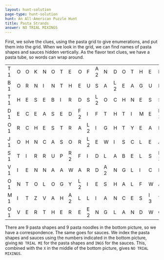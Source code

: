 ```yaml
---
layout: hunt-solution
page-type: hunt-solution
hunt: An All-American Puzzle Hunt
title: Pasta Strands
answer: NO TRIAL MIXINGS
---
```

First, we solve the clues, using the pasta grid to give enumerations, and put them into the grid.
When we look in the grid, we can find names of pasta shapes and sauces hidden vertically. As the flavor text clues,
we have a <span class="puzzle-flavor">pasta tube</span>, so words can wrap around.

<table class="pasta-grid">
  <tr>                           
    <td><div><div class="letter">T</div><div class="corner">1</div></div></td>
    <td><div><div class="letter">O</div></div></td>
    <td><div><div class="pastal">O</div></div></td>
    <td><div><div class="letter">K</div></div></td>
    <td><div><div class="letter">N</div></div></td>
    <td><div><div class="letter">O</div></div></td>
    <td><div><div class="pastal">T</div></div></td>
    <td><div><div class="letter">E</div></div></td>
    <td><div><div class="letter">O</div></div></td>
    <td><div><div class="pastal">F</div></div></td>
    <td><div><div class="letter">A</div><div class="corner">2</div></div></td>
    <td><div><div class="pastal">N</div></div></td>
    <td><div><div class="letter">D</div></div></td>
    <td><div><div class="letter">O</div></div></td>
    <td><div><div class="pastal">T</div></div></td>
    <td><div><div class="letter">H</div></div></td>
    <td><div><div class="letter">E</div></div></td>
    <td><div><div class="pastal">R</div></div></td>
    <td><div><div class="letter">S</div></div></td>
    <td><div><div class="letter">A</div><div class="corner">3</div></div></td>
    <td><div><div class="letter">L</div></div></td>
    <td><div><div class="letter">U</div></div></td>
    <td><div><div class="letter">M</div></div></td>
    <td><div><div class="letter">I</div></div></td>
    <td><div><div class="letter">N</div></div></td>
    <td><div><div class="letter">I</div></div></td>
    <td><div><div class="pastal">U</div></div></td>
    <td><div><div class="letter">M</div></div></td>
  </tr>
  <tr>                           
    <td><div><div class="letter">B</div><div class="corner">1</div></div></td>
    <td><div><div class="letter">O</div></div></td>
    <td><div><div class="pastal">R</div></div></td>
    <td><div><div class="letter">N</div></div></td>
    <td><div><div class="letter">I</div></div></td>
    <td><div><div class="letter">N</div></div></td>
    <td><div><div class="pastal">T</div></div></td>
    <td><div><div class="letter">H</div></div></td>
    <td><div><div class="letter">E</div></div></td>
    <td><div><div class="pastal">U</div></div></td>
    <td><div><div class="letter">S</div></div></td>
    <td><div><div class="pastal">A</div></div></td>
    <td><div><div class="letter">L</div><div class="corner">2</div></div></td>
    <td><div><div class="letter">E</div></div></td>
    <td><div><div class="pastal">A</div></div></td>
    <td><div><div class="pastal">G</div></div></td>
    <td><div><div class="letter">U</div></div></td>
    <td><div><div class="pastal">E</div></div></td>
    <td><div><div class="letter">M</div><div class="corner">3</div></div></td>
    <td><div><div class="letter">O</div></div></td>
    <td><div><div class="letter">Z</div></div></td>
    <td><div><div class="letter">A</div></div></td>
    <td><div><div class="pastal">M</div></div></td>
    <td><div><div class="pastal">B</div></div></td>
    <td><div><div class="letter">I</div></div></td>
    <td><div><div class="letter">Q</div></div></td>
    <td><div><div class="letter">U</div></div></td>
    <td><div><div class="letter">E</div></div></td>
  </tr>
  <tr>                           
    <td><div><div class="letter">T</div><div class="corner">1</div></div></td>
    <td><div><div class="letter">H</div></div></td>
    <td><div><div class="pastal">E</div></div></td>
    <td><div><div class="letter">S</div></div></td>
    <td><div><div class="letter">E</div></div></td>
    <td><div><div class="letter">B</div></div></td>
    <td><div><div class="pastal">I</div></div></td>
    <td><div><div class="letter">R</div></div></td>
    <td><div><div class="letter">D</div></div></td>
    <td><div><div class="pastal">S</div></div></td>
    <td><div><div class="letter">L</div><div class="corner">2</div></div></td>
    <td><div><div class="letter">O</div></div></td>
    <td><div><div class="letter">C</div></div></td>
    <td><div><div class="letter">H</div></div></td>
    <td><div><div class="pastal">N</div></div></td>
    <td><div><div class="pastal">E</div></div></td>
    <td><div><div class="letter">S</div></div></td>
    <td><div><div class="letter">S</div></div></td>
    <td><div><div class="letter">P</div><div class="corner">3</div></div></td>
    <td><div><div class="letter">H</div></div></td>
    <td><div><div class="letter">A</div></div></td>
    <td><div><div class="letter">R</div></div></td>
    <td><div><div class="pastal">A</div></div></td>
    <td><div><div class="pastal">O</div></div></td>
    <td><div><div class="letter">H</div></div></td>
    <td><div><div class="letter">T</div></div></td>
    <td><div><div class="letter">O</div></div></td>
    <td><div><div class="pastal">P</div></div></td>
  </tr>
  <tr>                           
    <td><div><div class="letter">D</div><div class="corner">1</div></div></td>
    <td><div><div class="letter">E</div></div></td>
    <td><div><div class="pastal">C</div></div></td>
    <td><div><div class="letter">E</div></div></td>
    <td><div><div class="letter">A</div></div></td>
    <td><div><div class="letter">S</div></div></td>
    <td><div><div class="letter">E</div></div></td>
    <td><div><div class="letter">D</div></div></td>
    <td><div><div class="pastal">F</div><div class="corner">2</div></div></td>
    <td><div><div class="pastal">I</div></div></td>
    <td><div><div class="letter">F</div></div></td>
    <td><div><div class="letter">T</div></div></td>
    <td><div><div class="letter">H</div></div></td>
    <td><div><div class="letter">T</div></div></td>
    <td><div><div class="pastal">I</div></div></td>
    <td><div><div class="pastal">M</div></div></td>
    <td><div><div class="letter">E</div></div></td>
    <td><div><div class="letter">I</div><div class="corner">3</div></div></td>
    <td><div><div class="letter">N</div></div></td>
    <td><div><div class="letter">C</div></div></td>
    <td><div><div class="letter">H</div></div></td>
    <td><div><div class="letter">A</div></div></td>
    <td><div><div class="pastal">R</div></div></td>
    <td><div><div class="pastal">L</div></div></td>
    <td><div><div class="letter">O</div></div></td>
    <td><div><div class="letter">T</div></div></td>
    <td><div><div class="letter">T</div></div></td>
    <td><div><div class="pastal">E</div></div></td>
  </tr>
  <tr>                           
    <td><div><div class="letter">O</div><div class="corner">1</div></div></td>
    <td><div><div class="pastal">R</div></div></td>
    <td><div><div class="pastal">C</div></div></td>
    <td><div><div class="letter">H</div></div></td>
    <td><div><div class="letter">E</div></div></td>
    <td><div><div class="letter">S</div></div></td>
    <td><div><div class="letter">T</div></div></td>
    <td><div><div class="letter">R</div></div></td>
    <td><div><div class="pastal">A</div></div></td>
    <td><div><div class="pastal">L</div><div class="corner">2</div></div></td>
    <td><div><div class="letter">I</div></div></td>
    <td><div><div class="letter">G</div></div></td>
    <td><div><div class="letter">H</div></div></td>
    <td><div><div class="letter">T</div></div></td>
    <td><div><div class="letter">Y</div></div></td>
    <td><div><div class="pastal">E</div></div></td>
    <td><div><div class="letter">A</div></div></td>
    <td><div><div class="pastal">R</div></div></td>
    <td><div><div class="letter">S</div></div></td>
    <td><div><div class="letter">M</div><div class="corner">3</div></div></td>
    <td><div><div class="letter">A</div></div></td>
    <td><div><div class="letter">R</div></div></td>
    <td><div><div class="pastal">I</div></div></td>
    <td><div><div class="pastal">O</div></div></td>
    <td><div><div class="letter">B</div></div></td>
    <td><div><div class="letter">R</div></div></td>
    <td><div><div class="letter">O</div></div></td>
    <td><div><div class="pastal">S</div></div></td>
  </tr>
  <tr>                           
    <td><div><div class="letter">J</div><div class="corner">1</div></div></td>
    <td><div><div class="pastal">O</div></div></td>
    <td><div><div class="pastal">H</div></div></td>
    <td><div><div class="letter">N</div></div></td>
    <td><div><div class="letter">C</div></div></td>
    <td><div><div class="letter">A</div></div></td>
    <td><div><div class="pastal">S</div></div></td>
    <td><div><div class="letter">O</div></div></td>
    <td><div><div class="pastal">R</div></div></td>
    <td><div><div class="pastal">L</div><div class="corner">2</div></div></td>
    <td><div><div class="letter">E</div></div></td>
    <td><div><div class="letter">W</div></div></td>
    <td><div><div class="letter">I</div></div></td>
    <td><div><div class="letter">S</div></div></td>
    <td><div><div class="pastal">C</div></div></td>
    <td><div><div class="pastal">L</div></div></td>
    <td><div><div class="letter">E</div></div></td>
    <td><div><div class="pastal">A</div></div></td>
    <td><div><div class="letter">L</div></div></td>
    <td><div><div class="letter">E</div></div></td>
    <td><div><div class="letter">L</div><div class="corner">3</div></div></td>
    <td><div><div class="letter">I</div></div></td>
    <td><div><div class="pastal">N</div></div></td>
    <td><div><div class="pastal">G</div></div></td>
    <td><div><div class="letter">U</div></div></td>
    <td><div><div class="letter">I</div></div></td>
    <td><div><div class="letter">S</div></div></td>
    <td><div><div class="pastal">T</div></div></td>
  </tr>
  <tr>                           
    <td><div><div class="letter">S</div><div class="corner">1</div></div></td>
    <td><div><div class="pastal">T</div></div></td>
    <td><div><div class="pastal">I</div></div></td>
    <td><div><div class="letter">R</div></div></td>
    <td><div><div class="letter">R</div></div></td>
    <td><div><div class="letter">U</div></div></td>
    <td><div><div class="pastal">P</div></div></td>
    <td><div><div class="letter">R</div><div class="corner">2</div></div></td>
    <td><div><div class="pastal">F</div></div></td>
    <td><div><div class="pastal">I</div></div></td>
    <td><div><div class="letter">D</div></div></td>
    <td><div><div class="pastal">L</div></div></td>
    <td><div><div class="letter">A</div></div></td>
    <td><div><div class="letter">B</div></div></td>
    <td><div><div class="pastal">E</div></div></td>
    <td><div><div class="pastal">L</div></div></td>
    <td><div><div class="letter">S</div></div></td>
    <td><div><div class="pastal">D</div><div class="corner">3</div></div></td>
    <td><div><div class="letter">O</div></div></td>
    <td><div><div class="letter">N</div></div></td>
    <td><div><div class="letter">T</div></div></td>
    <td><div><div class="letter">W</div></div></td>
    <td><div><div class="pastal">A</div></div></td>
    <td><div><div class="pastal">N</div></div></td>
    <td><div><div class="letter">N</div></div></td>
    <td><div><div class="letter">A</div></div></td>
    <td><div><div class="letter">G</div></div></td>
    <td><div><div class="pastal">O</div></div></td>
  </tr>
  <tr>                           
    <td><div><div class="letter">V</div><div class="corner">1</div></div></td>
    <td><div><div class="pastal">I</div></div></td>
    <td><div><div class="pastal">E</div></div></td>
    <td><div><div class="letter">N</div></div></td>
    <td><div><div class="letter">N</div></div></td>
    <td><div><div class="letter">A</div></div></td>
    <td><div><div class="pastal">A</div></div></td>
    <td><div><div class="letter">W</div></div></td>
    <td><div><div class="pastal">A</div></div></td>
    <td><div><div class="letter">R</div></div></td>
    <td><div><div class="letter">D</div></div></td>
    <td><div><div class="pastal">A</div><div class="corner">2</div></div></td>
    <td><div><div class="letter">N</div></div></td>
    <td><div><div class="letter">G</div></div></td>
    <td><div><div class="pastal">L</div></div></td>
    <td><div><div class="pastal">I</div></div></td>
    <td><div><div class="letter">C</div></div></td>
    <td><div><div class="pastal">I</div></div></td>
    <td><div><div class="letter">Z</div></div></td>
    <td><div><div class="letter">E</div></div></td>
    <td><div><div class="letter">D</div></div></td>
    <td><div><div class="letter">G</div><div class="corner">3</div></div></td>
    <td><div><div class="pastal">R</div></div></td>
    <td><div><div class="pastal">E</div></div></td>
    <td><div><div class="letter">A</div></div></td>
    <td><div><div class="letter">T</div></div></td>
    <td><div><div class="letter">E</div></div></td>
    <td><div><div class="letter">R</div></div></td>
  </tr>
  <tr>                           
    <td><div><div class="letter">O</div><div class="corner">1</div></div></td>
    <td><div><div class="pastal">N</div></div></td>
    <td><div><div class="pastal">T</div></div></td>
    <td><div><div class="letter">O</div></div></td>
    <td><div><div class="letter">L</div></div></td>
    <td><div><div class="letter">O</div></div></td>
    <td><div><div class="pastal">G</div></div></td>
    <td><div><div class="letter">Y</div></div></td>
    <td><div><div class="pastal">L</div><div class="corner">2</div></div></td>
    <td><div><div class="letter">I</div></div></td>
    <td><div><div class="letter">E</div></div></td>
    <td><div><div class="pastal">S</div></div></td>
    <td><div><div class="letter">H</div></div></td>
    <td><div><div class="letter">A</div></div></td>
    <td><div><div class="pastal">L</div></div></td>
    <td><div><div class="letter">F</div></div></td>
    <td><div><div class="letter">W</div></div></td>
    <td><div><div class="pastal">A</div></div></td>
    <td><div><div class="letter">Y</div></div></td>
    <td><div><div class="letter">D</div><div class="corner">3</div></div></td>
    <td><div><div class="letter">I</div></div></td>
    <td><div><div class="letter">S</div></div></td>
    <td><div><div class="pastal">A</div></div></td>
    <td><div><div class="pastal">S</div></div></td>
    <td><div><div class="letter">T</div></div></td>
    <td><div><div class="letter">E</div></div></td>
    <td><div><div class="pastal">R</div></div></td>
    <td><div><div class="letter">S</div></div></td>
  </tr>
  <tr>                           
    <td><div><div class="letter">M</div><div class="corner">1</div></div></td>
    <td><div><div class="pastal">I</div></div></td>
    <td><div><div class="pastal">T</div></div></td>
    <td><div><div class="letter">Z</div></div></td>
    <td><div><div class="letter">V</div></div></td>
    <td><div><div class="letter">A</div></div></td>
    <td><div><div class="pastal">H</div></div></td>
    <td><div><div class="letter">A</div><div class="corner">2</div></div></td>
    <td><div><div class="pastal">L</div></div></td>
    <td><div><div class="letter">L</div></div></td>
    <td><div><div class="letter">I</div></div></td>
    <td><div><div class="pastal">A</div></div></td>
    <td><div><div class="letter">N</div></div></td>
    <td><div><div class="letter">C</div></div></td>
    <td><div><div class="pastal">E</div></div></td>
    <td><div><div class="letter">S</div></div></td>
    <td><div><div class="letter">I</div><div class="corner">3</div></div></td>
    <td><div><div class="pastal">T</div></div></td>
    <td><div><div class="letter">S</div></div></td>
    <td><div><div class="letter">W</div></div></td>
    <td><div><div class="letter">E</div></div></td>
    <td><div><div class="letter">D</div></div></td>
    <td><div><div class="letter">N</div></div></td>
    <td><div><div class="pastal">E</div></div></td>
    <td><div><div class="letter">S</div></div></td>
    <td><div><div class="letter">D</div></div></td>
    <td><div><div class="pastal">A</div></div></td>
    <td><div><div class="letter">Y</div></div></td>
  </tr>
  <tr>                           
    <td><div><div class="letter">O</div><div class="corner">1</div></div></td>
    <td><div><div class="letter">V</div></div></td>
    <td><div><div class="pastal">E</div></div></td>
    <td><div><div class="letter">R</div></div></td>
    <td><div><div class="letter">T</div></div></td>
    <td><div><div class="letter">H</div></div></td>
    <td><div><div class="pastal">E</div></div></td>
    <td><div><div class="letter">R</div></div></td>
    <td><div><div class="pastal">E</div></div></td>
    <td><div><div class="letter">E</div><div class="corner">2</div></div></td>
    <td><div><div class="letter">N</div></div></td>
    <td><div><div class="pastal">G</div></div></td>
    <td><div><div class="letter">L</div></div></td>
    <td><div><div class="letter">A</div></div></td>
    <td><div><div class="pastal">N</div></div></td>
    <td><div><div class="letter">D</div></div></td>
    <td><div><div class="letter">W</div></div></td>
    <td><div><div class="pastal">O</div></div></td>
    <td><div><div class="letter">N</div></div></td>
    <td><div><div class="letter">H</div><div class="corner">3</div></div></td>
    <td><div><div class="letter">E</div></div></td>
    <td><div><div class="letter">D</div></div></td>
    <td><div><div class="letter">G</div></div></td>
    <td><div><div class="letter">E</div></div></td>
    <td><div><div class="letter">H</div></div></td>
    <td><div><div class="letter">O</div></div></td>
    <td><div><div class="pastal">G</div></div></td>
    <td><div><div class="letter">S</div></div></td>
  </tr>
</table>

There are 9 pasta shapes and 9 pasta noodles in the bottom picture, so we have a correspondence. The same goes for sauces.
We index the pasta shapes and sauces using the numbers indicated in the bottom picture, giving `NO TRIAL MI` for the pasta shapes
and `INGS` for the sauces. This, combined with the `X` in the middle of the bottom picture, gives `NO TRIAL MIXINGS`.